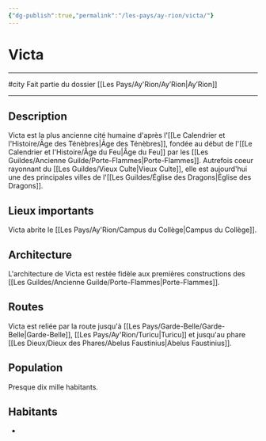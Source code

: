 ```yaml
---
{"dg-publish":true,"permalink":"/les-pays/ay-rion/victa/"}
---
```


# Victa
---
#city 
Fait partie du dossier [[Les Pays/Ay'Rion/Ay’Rion\|Ay’Rion]]

-------
## Description
Victa est la plus ancienne cité humaine d'après l'[[Le Calendrier et l'Histoire/Âge des Ténèbres\|Âge des Ténèbres]], fondée au début de l'[[Le Calendrier et l'Histoire/Âge du Feu\|Âge du Feu]] par les [[Les Guildes/Ancienne Guilde/Porte-Flammes\|Porte-Flammes]]. Autrefois coeur rayonnant du [[Les Guildes/Vieux Culte\|Vieux Culte]], elle est aujourd'hui une des principales villes de l'[[Les Guildes/Église des Dragons\|Église des Dragons]].
## Lieux importants
Victa abrite le [[Les Pays/Ay'Rion/Campus du Collège\|Campus du Collège]].
## Architecture
L'architecture de Victa est restée fidèle aux premières constructions des [[Les Guildes/Ancienne Guilde/Porte-Flammes\|Porte-Flammes]].
## Routes
Victa est reliée par la route jusqu'à [[Les Pays/Garde-Belle/Garde-Belle\|Garde-Belle]], [[Les Pays/Ay'Rion/Turicu\|Turicu]] et jusqu'au phare [[Les Dieux/Dieux des Phares/Abelus Faustinius\|Abelus Faustinius]].
## Population
Presque dix mille habitants.
## Habitants
- 
